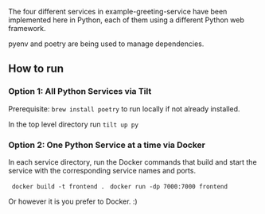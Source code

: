 The four different services in example-greeting-service have been implemented here in Python, each of them using a different Python web framework.

pyenv and poetry are being used to manage dependencies. 

## How to run

### Option 1: All Python Services via Tilt

Prerequisite: `brew install poetry` to run locally if not already installed.

In the top level directory run `tilt up py`

### Option 2:  One Python Service at a time via Docker

In each service directory, run the Docker commands that build and start the service with the corresponding service names and ports.

` docker build -t frontend .`
` docker run -dp 7000:7000 frontend`

Or however it is you prefer to Docker. :)